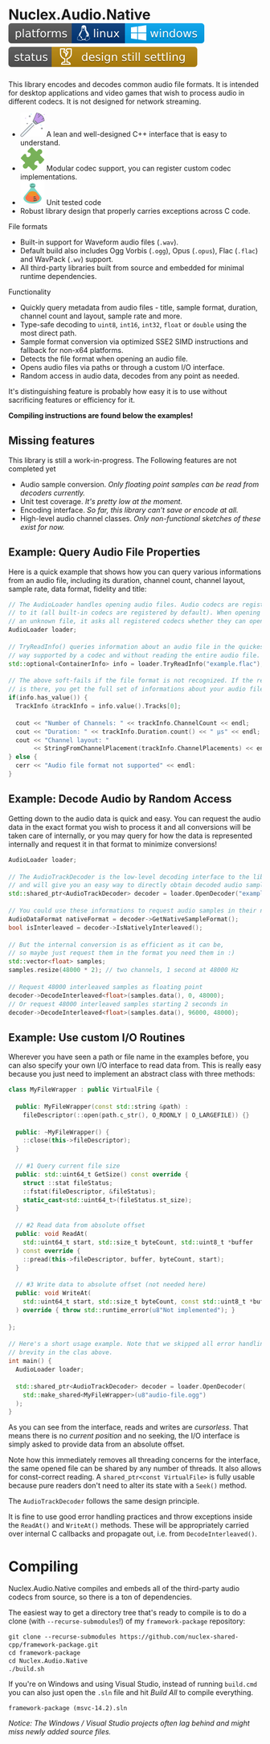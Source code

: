 Nuclex.Audio.Native ![Developed on Linux, should work on Windows](./Documents/images/platforms-linux-windows-badge.svg) ![Design is not final and some parts of the code are still work in progress](./Documents/images/status-design-still-settling-badge.svg)
===================

This library encodes and decodes common audio file formats. It is intended
for desktop applications and video games that wish to process audio in
different codecs. It is not designed for network streaming.

  - ![Tidy](./Documents/images/feature-tidy.svg)
    A lean and well-designed C++ interface that is easy to understand.
  - ![Modular](./Documents/images/feature-modular.svg)
    Modular codec support, you can register custom codec implementations.
  - ![Tested](./Documents/images/feature-tested.svg)
    Unit tested code
  - Robust library design that properly carries exceptions across C code.

File formats

  - Built-in support for Waveform audio files (`.wav`).
  - Default build also includes Ogg Vorbis (`.ogg`), Opus (`.opus`),
    Flac (`.flac`) and WavPack (`.wv`) support.
  - All third-party libraries built from source and embedded for
    minimal runtime dependencies.

Functionality

  - Quickly query metadata from audio files - title, sample format,
    duration, channel count and layout, sample rate and more.
  - Type-safe decoding to `uint8`, `int16`, `int32`, `float` or `double`
    using the most direct path.
  - Sample format conversion via optimized SSE2 SIMD instructions
    and fallback for non-x64 platforms.
  - Detects the file format when opening an audio file.
  - Opens audio files via paths or through a custom I/O interface.
  - Random access in audio data, decodes from any point as needed.

It's distinguishing feature is probably how easy it is to use without
sacrificing features or efficiency for it.

**Compiling instructions are found below the examples!**


Missing features
----------------

This library is still a work-in-progress. The Following features are not
completed yet

  - Audio sample conversion.
    *Only floating point samples can be read from decoders currently.*
  - Unit test coverage.
    *It's pretty low at the moment.*
  - Encoding interface.
    *So far, this library can't save or encode at all.*
  - High-level audio channel classes.
    *Only non-functional sketches of these exist for now.*


Example: Query Audio File Properties
------------------------------------

Here is a quick example that shows how you can query various informations
from an audio file, including its duration, channel count, channel layout,
sample rate, data format, fidelity and title:

```cpp
// The AudioLoader handles opening audio files. Audio codecs are registered
// to it (all built-in codecs are registered by default). When opening
// an unknown file, it asks all registered codecs whether they can open it.
AudioLoader loader;

// TryReadInfo() queries information about an audio file in the quickest
// way supported by a codec and without reading the entire audio file.
std::optional<ContainerInfo> info = loader.TryReadInfo("example.flac");

// The above soft-fails if the file format is not recognized. If the result
// is there, you get the full set of informations about your audio file.
if(info.has_value()) {
  TrackInfo &trackInfo = info.value().Tracks[0];

  cout << "Number of Channels: " << trackInfo.ChannelCount << endl;
  cout << "Duration: " << trackInfo.Duration.count() << " μs" << endl;
  cout << "Channel layout: "
       << StringFromChannelPlacement(trackInfo.ChannelPlacements) << endl;
} else {
  cerr << "Audio file format not supported" << endl:
}
```


Example: Decode Audio by Random Access
--------------------------------------

Getting down to the audio data is quick and easy. You can request the audio
data in the exact format you wish to process it and all conversions will be
taken care of internally, or you may query for how the data is represented
internally and request it in that format to minimize conversions!

```cpp
AudioLoader loader;

// The AudioTrackDecoder is the low-level decoding interface to the library
// and will give you an easy way to directly obtain decoded audio samples.
std::shared_ptr<AudioTrackDecoder> decoder = loader.OpenDecoder("example.opus");

// You could use these informations to request audio samples in their native format
AudioDataFormat nativeFormat = decoder->GetNativeSampleFormat();
bool isInterleaved = decoder->IsNativelyInterleaved();

// But the internal conversion is as efficient as it can be,
// so maybe just request them in the format you need them in :)
std::vector<float> samples;
samples.resize(48000 * 2); // two channels, 1 second at 48000 Hz

// Request 48000 interleaved samples as floating point
decoder->DecodeInterleaved<float>(samples.data(), 0, 48000);
// Or request 48000 interleaved samples starting 2 seconds in
decoder->DecodeInterleaved<float>(samples.data(), 96000, 48000);
```


Example: Use custom I/O Routines
--------------------------------

Wherever you have seen a path or file name in the examples before, you can
also specify your own I/O interface to read data from. This is really easy
because you just need to implement an abstract class with three methods:

```cpp
class MyFileWrapper : public VirtualFile {

  public: MyFileWrapper(const std::string &path) :
    fileDescriptor(::open(path.c_str(), O_RDONLY | O_LARGEFILE)) {}
  
  public: ~MyFileWrapper() {
    ::close(this->fileDescriptor);
  }

  // #1 Query current file size
  public: std::uint64_t GetSize() const override {
    struct ::stat fileStatus;
    ::fstat(fileDescriptor, &fileStatus);
    static_cast<std::uint64_t>(fileStatus.st_size);
  }

  // #2 Read data from absolute offset
  public: void ReadAt(
    std::uint64_t start, std::size_t byteCount, std::uint8_t *buffer
  ) const override {
    ::pread(this->fileDescriptor, buffer, byteCount, start);      
  }

  // #3 Write data to absolute offset (not needed here)
  public: void WriteAt(
    std::uint64_t start, std::size_t byteCount, const std::uint8_t *buffer
  ) override { throw std::runtime_error(u8"Not implemented"); }

};

// Here's a short usage example. Note that we skipped all error handling for
// brevity in the clas above.
int main() {
  AudioLoader loader;

  std::shared_ptr<AudioTrackDecoder> decoder = loader.OpenDecoder(
    std::make_shared<MyFileWrapper>(u8"audio-file.ogg")
  );
}
```

As you can see from the interface, reads and writes are *cursorless*. That
means there is no *current position* and no seeking, the I/O interface is
simply asked to provide data from an absolute offset.

Note how this immediately removes all threading concerns for the interface,
the same opened file can be shared by any number of threads. It also allows
for const-correct reading. A `shared_ptr<const VirtualFile>` is fully usable
because pure readers don't need to alter its state with a `Seek()` method.

The `AudioTrackDecoder` follows the same design principle.

It is fine to use good error handling practices and throw exceptions inside
the `ReadAt()` and `WriteAt()` methods. These will be appropriately carried
over internal C callbacks and propagate out, i.e. from `DecodeInterleaved()`.


Compiling
=========

Nuclex.Audio.Native compiles and embeds all of the third-party audio codecs
from source, so there is a ton of dependencies.

The easiest way to get a directory tree that's ready to compile is to do
a clone (with `--recurse-submodules`!) of my `framework-package` repository:

    git clone --recurse-submodules https://github.com/nuclex-shared-cpp/framework-package.git
    cd framework-package
    cd Nuclex.Audio.Native
    ./build.sh

If you're on Windows and using Visual Studio, instead of running `build.cmd` you can
also just open the `.sln` file and hit *Build All* to compile everything.

    framework-package (msvc-14.2).sln

*Notice: The Windows / Visual Studio projects often lag behind and might miss newly
added source files.*
